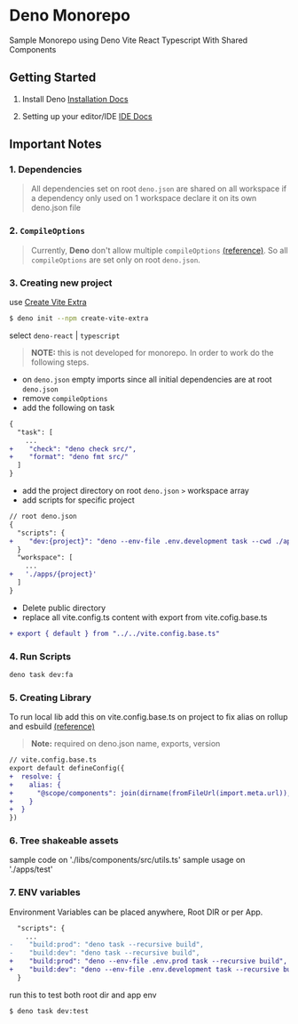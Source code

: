 # Deno Monorepo

Sample Monorepo using Deno Vite React Typescript With Shared Components

## Getting Started

1. Install Deno
   [Installation Docs](https://docs.deno.com/runtime/getting_started/installation)

2. Setting up your editor/IDE
   [IDE Docs](https://docs.deno.com/runtime/getting_started/setup_your_environment/#setting-up-your-editor%2Fide)

## Important Notes

### 1. Dependencies

> All dependencies set on root `deno.json` are shared on all workspace if a
> dependency only used on 1 workspace declare it on its own deno.json file

### 2. `CompileOptions`

> Currently, **Deno** don't allow multiple `compileOptions`
> [(reference)](https://docs.deno.com/runtime/fundamentals/workspaces/#configuring-built-in-deno-tools:~:text=Notes-,compilerOptions,-%E2%9C%85).
> So all `compileOptions` are set only on root `deno.json`.

### 3. Creating new project

use [Create Vite Extra](https://github.com/bluwy/create-vite-extra)

```bash
$ deno init --npm create-vite-extra
```

select `deno-react` | `typescript`

> **NOTE:** this is not developed for monorepo. In order to work do the
> following steps.

- on `deno.json` empty imports since all initial dependencies are at root
  `deno.json`
- remove `compileOptions`
- add the following on task

```diff
{
  "task": [
    ...
+    "check": "deno check src/",
+    "format": "deno fmt src/"
  ]
}
```

- add the project directory on root `deno.json` `>` workspace array
- add scripts for specific project

```diff
// root deno.json
{
  "scripts": {
+    "dev:{project}": "deno --env-file .env.development task --cwd ./apps/{project} dev"
  }
  "workspace": [
    ...
+   './apps/{project}'
  ]
}
```

- Delete public directory
- replace all vite.config.ts content with export from vite.cofig.base.ts

```diff
+ export { default } from "../../vite.config.base.ts"
```

### 4. Run Scripts

```bash
deno task dev:fa
```

### 5. Creating Library

To run local lib add this on vite.config.base.ts on project to fix alias on
rollup and esbuild
[(reference)](https://github.com/denoland/deno-vite-plugin/issues/19#issue-2596281103)

> **Note:** required on deno.json name, exports, version

```diff
// vite.config.base.ts
export default defineConfig({
+  resolve: {
+    alias: {
+      "@scope/components": join(dirname(fromFileUrl(import.meta.url)), "../../libs/components/mod.tsx")
+    }
+  }
})
```

### 6. Tree shakeable assets

sample code on './libs/components/src/utils.ts' sample usage on './apps/test'

### 7. ENV variables

Environment Variables can be placed anywhere, Root DIR or per App.

```diff
  "scripts": {
    ...
-    "build:prod": "deno task --recursive build",
-    "build:dev": "deno task --recursive build",
+    "build:prod": "deno --env-file .env.prod task --recursive build",
+    "build:dev": "deno --env-file .env.development task --recursive build",
  }
```

run this to test both root dir and app env

```bash
$ deno task dev:test
```
